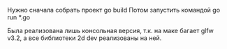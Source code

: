 Нужно сначала собрать проект
go build
Потом запустить командой
go run *.go

Была реализована лишь консольная версия, т.к. на маке багает glfw v3.2, а все
библиотеки 2d dev реализованы на ней.
